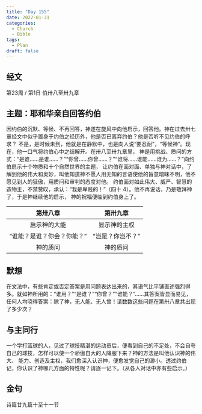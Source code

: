 ```yaml
---
title: "Day 155"
date: 2022-01-31
categories:
  - Church
  - Bible
tags:
  - Plan
draft: false
---
```


## 经文
第23周 / 第1日 伯卅八至卅九章

## 主题：耶和华亲自回答约伯
因约伯的沉默、等候、不再回答，神遂在旋风中向他启示，回答他。神在过去卅七章经文中似乎置身于约伯之经历外，他是否已离弃约伯？他是否听不见约伯的呼求？
不是，是时候未到，他就是在静默中，也是向人说“要忍耐”，“等候神”。现在，他一口气将约伯心中之结解开。在卅八至卅九章里，
神是用挑战、质问的方式：“是谁……是谁……？”“你曾……你曾……？”“谁将……谁能……谁为……？”向约伯启示十个物质和十个自然世界的主题，
让约伯在面对面、单独与神对话中，了解到他的伟大和奥妙，叫他知道神不愿人用无知的言语使他的旨意暗昧不明，他不愿见到人的狂傲，用质问和审判的态度对他。
约伯面对如此伟大、威严、智慧的造物主，不禁赞叹，承认：“我是卑贱的！”（四十  4）。他不再说话，乃是敬拜神了，于是神继续他的启示，
神的祝福便临到约伯身上了。

|      第卅八章       |    第卅九章     |
|:---------------:|:-----------:|
|     启示神的大能      |   显示神的主权    |
| “谁能？是谁？你会？你能？”  |  “岂是？你岂不？”  |
|      神的质问       |    神的质问     |

## 默想
在文法中，有些肯定或否定答案是用问题表达出来的，其语气比平铺直述强烈得多。就如神所用的：“谁用？”“是谁？”“你曾？”“谁能？”……其答案皆显而易见，
任何人均晓得答案：除了神，无人能、无人曾！请数数这些问题在第卅八章共出现了多少次？

## 与主同行
一个学打篮球的人，见过了球技精湛的运动员后，便看到自己的不足处，不会自夸自己的球技，怎样可以使一个骄傲自大的人降服下来？神的方法是叫他认识神的伟大、
能力、创造及主权，我们愈深入认识神，便愈发觉自己的渺小。透过约伯记，你认识了神哪几方面的特性呢？请逐一记下。（从各人对话中亦有些启示。）

## 金句
诗篇廿九篇十至十一节

[comment]: <> (## 附录)

